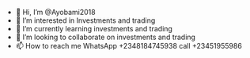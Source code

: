 - 👋 Hi, I’m @Ayobami2018
- 👀 I’m interested in Investments and trading
- 🌱 I’m currently learning investments and trading 
- 💞️ I’m looking to collaborate on investments and trading
- 📫 How to reach me WhatsApp +2348184745938 call +23451955986

<!---
Ayobami2018/Ayobami2018 is a ✨ special ✨ repository because its `README.md` (this file) appears on your GitHub profile.
You can click the Preview link to take a look at your changes.
--->
